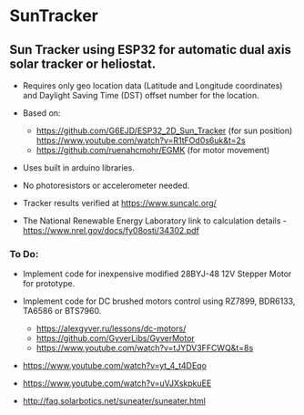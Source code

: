 # SunTracker
## Sun Tracker using ESP32 for automatic dual axis solar tracker or heliostat.
 
 - Requires only geo location data (Latitude and Longitude coordinates) and Daylight Saving Time (DST) offset number for the location.
 
 - Based on:
   - https://github.com/G6EJD/ESP32_2D_Sun_Tracker (for sun position) https://www.youtube.com/watch?v=R1tFOd0s6uk&t=2s
   - https://github.com/ruenahcmohr/EGMK (for motor movement)
 
 - Uses built in arduino libraries.
 - No photoresistors or accelerometer needed.
 - Tracker results verified at https://www.suncalc.org/
 - The National Renewable Energy Laboratory link to calculation details - https://www.nrel.gov/docs/fy08osti/34302.pdf

### To Do:

 - Implement code for inexpensive modified 28BYJ-48 12V Stepper Motor for prototype.
 
 - Implement code for DC brushed motors control using RZ7899, BDR6133, TA6586 or BTS7960.
   - https://alexgyver.ru/lessons/dc-motors/
   - https://github.com/GyverLibs/GyverMotor
   - https://www.youtube.com/watch?v=tJYDV3FFCWQ&t=8s
 
 - https://www.youtube.com/watch?v=yt_4_t4DEqo
 - https://www.youtube.com/watch?v=uVJXskpkuEE 
 - http://faq.solarbotics.net/suneater/suneater.html
